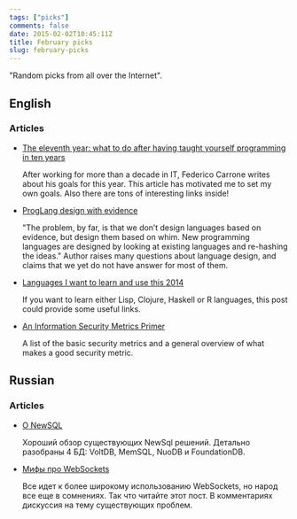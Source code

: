 ```yaml
---
tags: ["picks"]
comments: false
date: 2015-02-02T10:45:11Z
title: February picks
slug: february-picks
---
```


"Random picks from all over the Internet".

<!--more-->

## English

### Articles

* [The eleventh year: what to do after having taught yourself programming in ten years](https://medium.com/@unbalancedparen/the-eleventh-year-what-to-do-after-having-taught-yourself-programming-in-ten-years-a607edfcef03)

  After working for more than a decade in IT, Federico Carrone writes about his
  goals for this year. This article has motivated me to set my own goals. Also
  there are tons of interesting links inside!

* [ProgLang design with evidence](https://medium.com/@jlouis666/proglang-design-with-evidence-1444213f3902)

  "The problem, by far, is that we don’t design languages based on evidence,
  but design them based on whim. New programming languages are designed by
  looking at existing languages and re-hashing the ideas." Author raises many
  questions about language design, and claims that we yet do not have answer
  for most of them.

* [Languages I want to learn and use this 2014](https://medium.com/erlang-lisp-and-haskell/languages-i-want-to-learn-and-use-this-2014-7f9786b1ce0b)

  If you want to learn either Lisp, Clojure, Haskell or R languages, this post
  could provide some useful links.

* [An Information Security Metrics Primer](https://danielmiessler.com/study/information-security-metrics/)

  A list of the basic security metrics and a general overview of what makes a
  good security metric.

## Russian

### Articles

* [О NewSQL](http://blog.gelin.ru/2015/01/newsql.html)

  Хороший обзор существующих NewSql решений. Детально разобраны 4 БД: VoltDB,
  MemSQL, NuoDB и FoundationDB.

* [Мифы про WebSockets](https://maxim.livejournal.com/447084.html)

  Все идет к более широкому использованию WebSockets, но народ все еще в
  сомнениях. Так что читайте этот пост. В комментариях дискуссия на тему
  существующих проблем.

